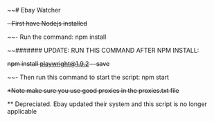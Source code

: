 ~~# Ebay Watcher

~~- First have Nodejs installed~~


~~- Run the command: npm install


~~####### UPDATE: RUN THIS COMMAND AFTER NPM INSTALL:

 ~~npm install playwright@1.9.2 --save~~



~~- Then run this command to start the script: npm start


~~*Note make sure you use good proxies in the proxies.txt file~~


** Depreciated. Ebay updated their system and this script is no longer applicable
